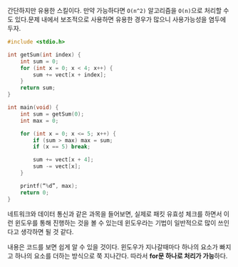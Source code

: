 간단하지만 유용한 스킬이다. 만약 가능하다면 `O(n^2)` 알고리즘을 `O(n)`으로 처리할 수도 있다.문제 내에서 보조적으로 사용하면 유용한 경우가 많으니 사용가능성을 염두에 두자.

```cpp
#include <stdio.h>

int getSum(int index) {
	int sum = 0;
	for (int x = 0; x < 4; x++) {
		sum += vect[x + index];
	}
	return sum;
}

int main(void) {
	int sum = getSum(0);
	int max = 0;

	for (int x = 0; x <= 5; x++) {
		if (sum > max) max = sum;
		if (x == 5) break;

		sum += vect[x + 4];
		sum -= vect[x];
	}

	printf(“%d”, max);
	return 0;
}
```

네트워크와 데이터 통신과 같은 과목을 들어보면, 실제로 패킷 유효성 체크를 하면서 이런 윈도우를 통해 진행하는 것을 볼 수 있는데 윈도우라는 기법이 일반적으로 많이 쓰인다고 생각하면 될 것 같다.

내용은 코드를 보면 쉽게 알 수 있을 것이다. 윈도우가 지나갈때마다 하나의 요소가 빠지고 하나의 요소를 더하는 방식으로 쭉 지나간다. 따라서 **for문 하나로 처리가 가능**하다.

